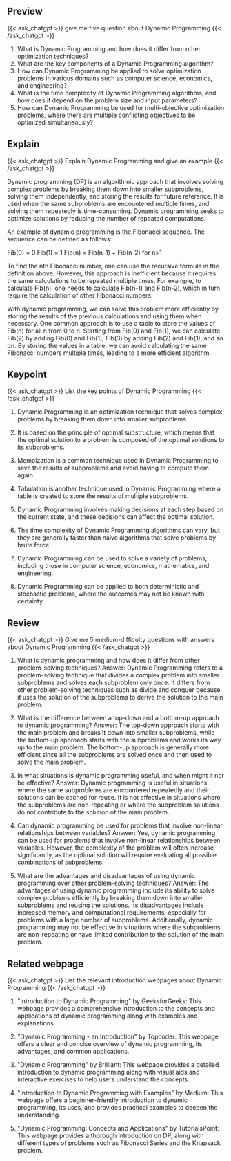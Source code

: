 ## Preview
{{< ask_chatgpt >}}
give me five question about Dynamic Programming
{{< /ask_chatgpt >}}



1. What is Dynamic Programming and how does it differ from other optimization techniques?
2. What are the key components of a Dynamic Programming algorithm?
3. How can Dynamic Programming be applied to solve optimization problems in various domains such as computer science, economics, and engineering?
4. What is the time complexity of Dynamic Programming algorithms, and how does it depend on the problem size and input parameters?
5. How can Dynamic Programming be used for multi-objective optimization problems, where there are multiple conflicting objectives to be optimized simultaneously?   

## Explain
{{< ask_chatgpt >}}
Explain Dynamic Programming and give an example
{{< /ask_chatgpt >}}

Dynamic programming (DP) is an algorithmic approach that involves solving complex problems by breaking them down into smaller subproblems, solving them independently, and storing the results for future reference. It is used when the same subproblems are encountered multiple times, and solving them repeatedly is time-consuming. Dynamic programming seeks to optimize solutions by reducing the number of repeated computations.

An example of dynamic programming is the Fibonacci sequence. The sequence can be defined as follows: 

Fib(0) = 0
Fib(1) = 1
Fib(n) = Fib(n-1) + Fib(n-2) for n>1

To find the nth Fibonacci number, one can use the recursive formula in the definition above. However, this approach is inefficient because it requires the same calculations to be repeated multiple times. For example, to calculate Fib(n), one needs to calculate Fib(n-1) and Fib(n-2), which in turn require the calculation of other Fibonacci numbers.

With dynamic programming, we can solve this problem more efficiently by storing the results of the previous calculations and using them when necessary. One common approach is to use a table to store the values of Fib(n) for all n from 0 to n. Starting from Fib(0) and Fib(1), we can calculate Fib(2) by adding Fib(0) and Fib(1), Fib(3) by adding Fib(2) and Fib(1), and so on. By storing the values in a table, we can avoid calculating the same Fibonacci numbers multiple times, leading to a more efficient algorithm.   

## Keypoint
{{< ask_chatgpt >}}
List the key points of Dynamic Programming
{{< /ask_chatgpt >}}



1. Dynamic Programming is an optimization technique that solves complex problems by breaking them down into smaller subproblems.

2. It is based on the principle of optimal substructure, which means that the optimal solution to a problem is composed of the optimal solutions to its subproblems.

3. Memoization is a common technique used in Dynamic Programming to save the results of subproblems and avoid having to compute them again.

4. Tabulation is another technique used in Dynamic Programming where a table is created to store the results of multiple subproblems.

5. Dynamic Programming involves making decisions at each step based on the current state, and these decisions can affect the optimal solution.

6. The time complexity of Dynamic Programming algorithms can vary, but they are generally faster than naive algorithms that solve problems by brute force.

7. Dynamic Programming can be used to solve a variety of problems, including those in computer science, economics, mathematics, and engineering.

8. Dynamic Programming can be applied to both deterministic and stochastic problems, where the outcomes may not be known with certainty.   

## Review
{{< ask_chatgpt >}}
Give me 5 medium-difficulty questions with answers about Dynamic Programming
{{< /ask_chatgpt >}}



1. What is dynamic programming and how does it differ from other problem-solving techniques?
Answer: Dynamic Programming refers to a problem-solving technique that divides a complex problem into smaller subproblems and solves each subproblem only once. It differs from other problem-solving techniques such as divide and conquer because it uses the solution of the subproblems to derive the solution to the main problem.

2. What is the difference between a top-down and a bottom-up approach to dynamic programming?
Answer: The top-down approach starts with the main problem and breaks it down into smaller subproblems, while the bottom-up approach starts with the subproblems and works its way up to the main problem. The bottom-up approach is generally more efficient since all the subproblems are solved once and then used to solve the main problem.

3. In what situations is dynamic programming useful, and when might it not be effective?
Answer: Dynamic programming is useful in situations where the same subproblems are encountered repeatedly and their solutions can be cached for reuse. It is not effective in situations where the subproblems are non-repeating or where the subproblem solutions do not contribute to the solution of the main problem.

4. Can dynamic programming be used for problems that involve non-linear relationships between variables?
Answer: Yes, dynamic programming can be used for problems that involve non-linear relationships between variables. However, the complexity of the problem will often increase significantly, as the optimal solution will require evaluating all possible combinations of subproblems.

5. What are the advantages and disadvantages of using dynamic programming over other problem-solving techniques?
Answer: The advantages of using dynamic programming include its ability to solve complex problems efficiently by breaking them down into smaller subproblems and reusing the solutions. Its disadvantages include increased memory and computational requirements, especially for problems with a large number of subproblems. Additionally, dynamic programming may not be effective in situations where the subproblems are non-repeating or have limited contribution to the solution of the main problem.   

## Related webpage
{{< ask_chatgpt >}}
List the relevant introduction webpages about Dynamic Programming
{{< /ask_chatgpt >}}



1) "Introduction to Dynamic Programming" by GeeksforGeeks: This webpage provides a comprehensive introduction to the concepts and applications of dynamic programming along with examples and explanations. 

2) "Dynamic Programming - an Introduction" by Topcoder: This webpage offers a clear and concise overview of dynamic programming, its advantages, and common applications. 

3) "Dynamic Programming" by Brilliant: This webpage provides a detailed introduction to dynamic programming along with visual aids and interactive exercises to help users understand the concepts. 

4) "Introduction to Dynamic Programming with Examples" by Medium: This webpage offers a beginner-friendly introduction to dynamic programming, its uses, and provides practical examples to deepen the understanding. 

5) "Dynamic Programming: Concepts and Applications" by TutorialsPoint: This webpage provides a thorough introduction on DP, along with different types of problems such as Fibonacci Series and the Knapsack problem.   

